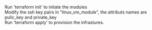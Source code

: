 Run 'terraform init' to initate the modules<br />
Modify the ssh key pairs in "linux_vm_module", the attributs names are pulic_key and private_key<br />
Run 'terraform apply' to provision the infrastures.<br />
